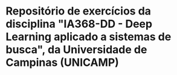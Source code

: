 # Repositório de exercícios da disciplina "IA368-DD - Deep Learning aplicado a sistemas de busca", da Universidade de Campinas (UNICAMP)

